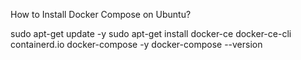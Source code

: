 How to Install Docker Compose on Ubuntu?


sudo apt-get update -y
sudo apt-get install docker-ce docker-ce-cli containerd.io docker-compose -y
docker-compose --version

